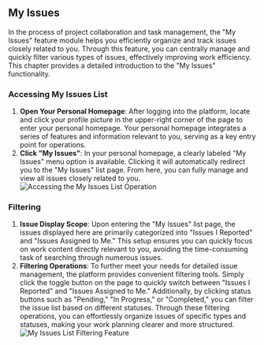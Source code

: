 ## My Issues  

In the process of project collaboration and task management, the "My Issues" feature module helps you efficiently organize and track issues closely related to you. Through this feature, you can centrally manage and quickly filter various types of issues, effectively improving work efficiency. This chapter provides a detailed introduction to the "My Issues" functionality.  

### Accessing My Issues List  

1. **Open Your Personal Homepage**: After logging into the platform, locate and click your profile picture in the upper-right corner of the page to enter your personal homepage. Your personal homepage integrates a series of features and information relevant to you, serving as a key entry point for operations.  
2. **Click "My Issues"**: In your personal homepage, a clearly labeled "My Issues" menu option is available. Clicking it will automatically redirect you to the "My Issues" list page. From here, you can fully manage and view all issues closely related to you.  
   ![Accessing the My Issues List Operation](/portal/personal-my-issues.png)  

### Filtering  

1. **Issue Display Scope**: Upon entering the "My Issues" list page, the issues displayed here are primarily categorized into "Issues I Reported" and "Issues Assigned to Me." This setup ensures you can quickly focus on work content directly relevant to you, avoiding the time-consuming task of searching through numerous issues.  
2. **Filtering Operations**: To further meet your needs for detailed issue management, the platform provides convenient filtering tools. Simply click the toggle button on the page to quickly switch between "Issues I Reported" and "Issues Assigned to Me." Additionally, by clicking status buttons such as "Pending," "In Progress," or "Completed," you can filter the issue list based on different statuses. Through these filtering operations, you can effortlessly organize issues of specific types and statuses, making your work planning clearer and more structured.  
   ![My Issues List Filtering Feature](/portal/personal-my-issues2.png)
